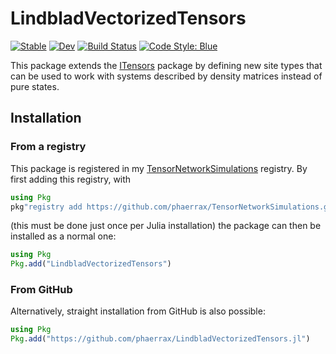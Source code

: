 # LindbladVectorizedTensors

[![Stable](https://img.shields.io/badge/docs-stable-blue.svg)](https://phaerrax.github.io/LindbladVectorizedTensors.jl/stable/)
[![Dev](https://img.shields.io/badge/docs-dev-blue.svg)](https://phaerrax.github.io/LindbladVectorizedTensors.jl/dev/)
[![Build Status](https://github.com/phaerrax/LindbladVectorizedTensors.jl/actions/workflows/CI.yml/badge.svg?branch=main)](https://github.com/phaerrax/LindbladVectorizedTensors.jl/actions/workflows/CI.yml?query=branch%3Amain)
[![Code Style: Blue](https://img.shields.io/badge/code%20style-blue-4495d1.svg)](https://github.com/invenia/BlueStyle)

This package extends the [ITensors](https://github.com/ITensor/ITensors.jl)
package by defining new site types that can be used to work with systems
described by density matrices instead of pure states.

## Installation

### From a registry

This package is registered in my
[TensorNetworkSimulations](https://github.com/phaerrax/TensorNetworkSimulations)
registry. By first adding this registry, with

```julia
using Pkg
pkg"registry add https://github.com/phaerrax/TensorNetworkSimulations.git"
```

(this must be done just once per Julia installation) the package can then be
installed as a normal one:

```julia
using Pkg
Pkg.add("LindbladVectorizedTensors")
```

### From GitHub

Alternatively, straight installation from GitHub is also possible:

```julia
using Pkg
Pkg.add("https://github.com/phaerrax/LindbladVectorizedTensors.jl")
```
